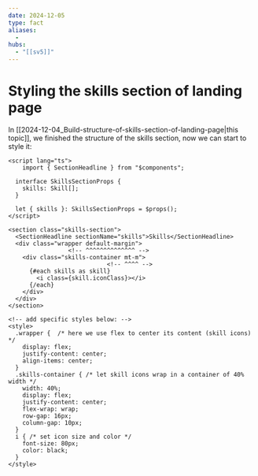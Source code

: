 ```yaml
---
date: 2024-12-05
type: fact
aliases:
  -
hubs:
  - "[[sv5]]"
---
```


# Styling the skills section of landing page

In [[2024-12-04_Build-structure-of-skills-section-of-landing-page|this topic]], we finished the structure of the skills section, now we can start to style it:

```svelte
<script lang="ts">
    import { SectionHeadline } from "$components";

  interface SkillsSectionProps {
    skills: Skill[];
  }

  let { skills }: SkillsSectionProps = $props();
</script>

<section class="skills-section">
  <SectionHeadline sectionName="skills">Skills</SectionHeadline>
  <div class="wrapper default-margin">
                 <!-- ^^^^^^^^^^^^^^ -->
    <div class="skills-container mt-m">
                            <!-- ^^^^ -->
      {#each skills as skill}
        <i class={skill.iconClass}></i>
      {/each}
    </div>
  </div>
</section>

<!-- add specific styles below: -->
<style>
  .wrapper {  /* here we use flex to center its content (skill icons) */
    display: flex;
    justify-content: center;
    align-items: center;
  }
  .skills-container { /* let skill icons wrap in a container of 40% width */
    width: 40%;
    display: flex;
    justify-content: center;
    flex-wrap: wrap;
    row-gap: 16px;
    column-gap: 10px;
  }
  i { /* set icon size and color */
    font-size: 80px;
    color: black;
  }
</style>

```

